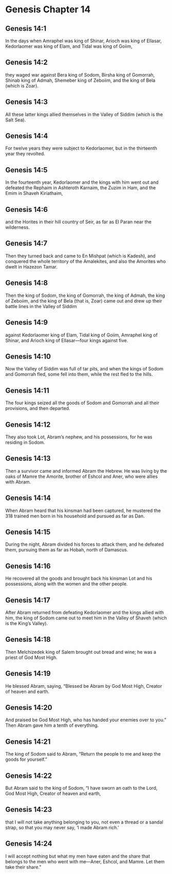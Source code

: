 # Genesis Chapter 14

## Genesis 14:1
In the days when Amraphel was king of Shinar, Arioch was king of Ellasar, Kedorlaomer was king of Elam, and Tidal was king of Goiim,

## Genesis 14:2
they waged war against Bera king of Sodom, Birsha king of Gomorrah, Shinab king of Admah, Shemeber king of Zeboiim, and the king of Bela (which is Zoar).

## Genesis 14:3
All these latter kings allied themselves in the Valley of Siddim (which is the Salt Sea).

## Genesis 14:4
For twelve years they were subject to Kedorlaomer, but in the thirteenth year they revolted.

## Genesis 14:5
In the fourteenth year, Kedorlaomer and the kings with him went out and defeated the Rephaim in Ashteroth Karnaim, the Zuzim in Ham, and the Emim in Shaveh Kiriathaim,

## Genesis 14:6
and the Horites in their hill country of Seir, as far as El Paran near the wilderness.

## Genesis 14:7
Then they turned back and came to En Mishpat (which is Kadesh), and conquered the whole territory of the Amalekites, and also the Amorites who dwelt in Hazezon Tamar.

## Genesis 14:8
Then the king of Sodom, the king of Gomorrah, the king of Admah, the king of Zeboiim, and the king of Bela (that is, Zoar) came out and drew up their battle lines in the Valley of Siddim

## Genesis 14:9
against Kedorlaomer king of Elam, Tidal king of Goiim, Amraphel king of Shinar, and Arioch king of Ellasar—four kings against five.

## Genesis 14:10
Now the Valley of Siddim was full of tar pits, and when the kings of Sodom and Gomorrah fled, some fell into them, while the rest fled to the hills.

## Genesis 14:11
The four kings seized all the goods of Sodom and Gomorrah and all their provisions, and then departed.

## Genesis 14:12
They also took Lot, Abram’s nephew, and his possessions, for he was residing in Sodom.

## Genesis 14:13
Then a survivor came and informed Abram the Hebrew. He was living by the oaks of Mamre the Amorite, brother of Eshcol and Aner, who were allies with Abram.

## Genesis 14:14
When Abram heard that his kinsman had been captured, he mustered the 318 trained men born in his household and pursued as far as Dan.

## Genesis 14:15
During the night, Abram divided his forces to attack them, and he defeated them, pursuing them as far as Hobah, north of Damascus.

## Genesis 14:16
He recovered all the goods and brought back his kinsman Lot and his possessions, along with the women and the other people.

## Genesis 14:17
After Abram returned from defeating Kedorlaomer and the kings allied with him, the king of Sodom came out to meet him in the Valley of Shaveh (which is the King’s Valley).

## Genesis 14:18
Then Melchizedek king of Salem brought out bread and wine; he was a priest of God Most High.

## Genesis 14:19
He blessed Abram, saying, “Blessed be Abram by God Most High, Creator of heaven and earth.

## Genesis 14:20
And praised be God Most High, who has handed your enemies over to you.” Then Abram gave him a tenth of everything.

## Genesis 14:21
The king of Sodom said to Abram, “Return the people to me and keep the goods for yourself.”

## Genesis 14:22
But Abram said to the king of Sodom, “I have sworn an oath to the Lord, God Most High, Creator of heaven and earth,

## Genesis 14:23
that I will not take anything belonging to you, not even a thread or a sandal strap, so that you may never say, ‘I made Abram rich.’

## Genesis 14:24
I will accept nothing but what my men have eaten and the share that belongs to the men who went with me—Aner, Eshcol, and Mamre. Let them take their share.”
